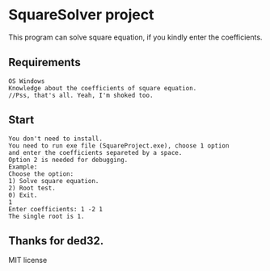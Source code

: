 # SquareSolver project

This program can solve square equation, if you kindly enter the coefficients.

## Requirements
	OS Windows
	Knowledge about the coefficients of square equation.
	//Pss, that's all. Yeah, I'm shoked too.

## Start
   	You don't need to install.
   	You need to run exe file (SquareProject.exe), choose 1 option
    and enter the coefficients separeted by a space.
    Option 2 is needed for debugging.
    Example:
    Choose the option:
    1) Solve square equation.
    2) Root test.
    0) Exit.
    1
    Enter coefficients: 1 -2 1
    The single root is 1.
 
## Thanks for ded32.

MIT license
